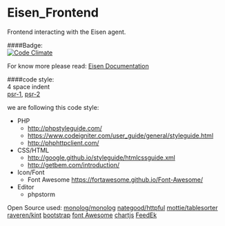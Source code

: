 # Eisen_Frontend
Frontend interacting with the Eisen agent.

####Badge:  
[![Code Climate](https://codeclimate.com/repos/56a62c2dd078df0fb201ebb9/badges/465da1a8c5e08ba742c3/gpa.svg)](https://codeclimate.com/repos/56a62c2dd078df0fb201ebb9/feed)

For know more please read:
[Eisen Documentation](https://github.com/eisen_dev/eisen_docs)

####code style:  
4 space indent  
[psr-1](http://www.php-fig.org/psr/psr-1/), [psr-2](http://www.php-fig.org/psr/psr-1/)

we are following this code style:  
- PHP  
  - http://phpstyleguide.com/
  - https://www.codeigniter.com/user_guide/general/styleguide.html
  - http://phphttpclient.com/
- CSS/HTML
  - http://google.github.io/styleguide/htmlcssguide.xml
  - http://getbem.com/introduction/
- Icon/Font
  - Font Awesome https://fortawesome.github.io/Font-Awesome/
- Editor
  - phpstorm

Open Source used:
[monolog/monolog](https://github.com/Seldaek/monolog)
[nategood/httpful](https://github.com/nategood/httpful)
[mottie/tablesorter](https://github.com/Mottie/tablesorter)
[raveren/kint](https://github.com/raveren/kint)
[bootstrap](getbootstrap.com/)
[font Awesome](https://fortawesome.github.io/Font-Awesome/)
[chartjs](http://chartjs.org/)
[FeedEk](https://github.com/enginkizil/FeedEk)